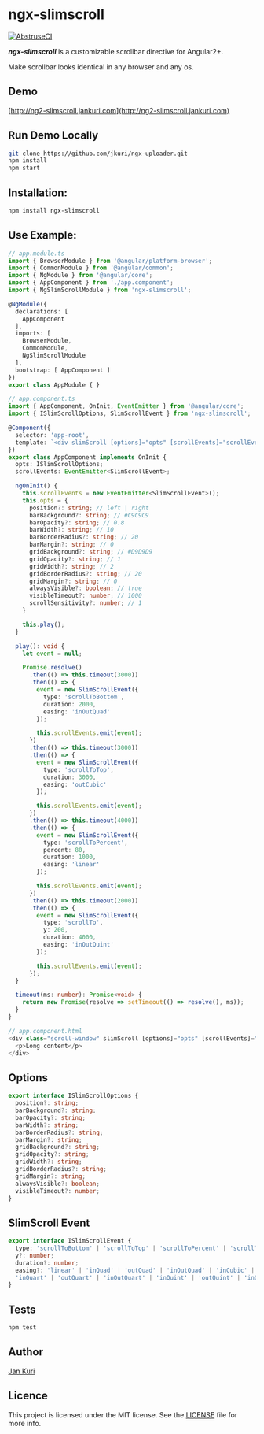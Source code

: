 # ngx-slimscroll

[![AbstruseCI](https://abstruse.bleenco.io/badge/3)](https://abstruse.bleenco.io/repo/3)

***ngx-slimscroll*** is a customizable scrollbar directive for Angular2+.

Make scrollbar looks identical in any browser and any os.

## Demo

[http://ng2-slimscroll.jankuri.com](http://ng2-slimscroll.jankuri.com)

## Run Demo Locally

```sh
git clone https://github.com/jkuri/ngx-uploader.git
npm install
npm start
```

## Installation:

```bash
npm install ngx-slimscroll
```

## Use Example:

```ts
// app.module.ts
import { BrowserModule } from '@angular/platform-browser';
import { CommonModule } from '@angular/common';
import { NgModule } from '@angular/core';
import { AppComponent } from './app.component';
import { NgSlimScrollModule } from 'ngx-slimscroll';

@NgModule({
  declarations: [
    AppComponent
  ],
  imports: [
    BrowserModule,
    CommonModule,
    NgSlimScrollModule
  ],
  bootstrap: [ AppComponent ]
})
export class AppModule { }

// app.component.ts
import { AppComponent, OnInit, EventEmitter } from '@angular/core';
import { ISlimScrollOptions, SlimScrollEvent } from 'ngx-slimscroll';

@Component({
  selector: 'app-root',
  template: `<div slimScroll [options]="opts" [scrollEvents]="scrollEvents"></div>`
})
export class AppComponent implements OnInit {
  opts: ISlimScrollOptions;
  scrollEvents: EventEmitter<SlimScrollEvent>;

  ngOnInit() {
    this.scrollEvents = new EventEmitter<SlimScrollEvent>();
    this.opts = {
      position?: string; // left | right
      barBackground?: string; // #C9C9C9
      barOpacity?: string; // 0.8
      barWidth?: string; // 10
      barBorderRadius?: string; // 20
      barMargin?: string; // 0
      gridBackground?: string; // #D9D9D9
      gridOpacity?: string; // 1
      gridWidth?: string; // 2
      gridBorderRadius?: string; // 20
      gridMargin?: string; // 0
      alwaysVisible?: boolean; // true
      visibleTimeout?: number; // 1000
      scrollSensitivity?: number; // 1
    }

    this.play();
  }

  play(): void {
    let event = null;

    Promise.resolve()
      .then(() => this.timeout(3000))
      .then(() => {
        event = new SlimScrollEvent({
          type: 'scrollToBottom',
          duration: 2000,
          easing: 'inOutQuad'
        });

        this.scrollEvents.emit(event);
      })
      .then(() => this.timeout(3000))
      .then(() => {
        event = new SlimScrollEvent({
          type: 'scrollToTop',
          duration: 3000,
          easing: 'outCubic'
        });

        this.scrollEvents.emit(event);
      })
      .then(() => this.timeout(4000))
      .then(() => {
        event = new SlimScrollEvent({
          type: 'scrollToPercent',
          percent: 80,
          duration: 1000,
          easing: 'linear'
        });

        this.scrollEvents.emit(event);
      })
      .then(() => this.timeout(2000))
      .then(() => {
        event = new SlimScrollEvent({
          type: 'scrollTo',
          y: 200,
          duration: 4000,
          easing: 'inOutQuint'
        });

        this.scrollEvents.emit(event);
      });
  }

  timeout(ms: number): Promise<void> {
    return new Promise(resolve => setTimeout(() => resolve(), ms));
  }
}

// app.component.html
<div class="scroll-window" slimScroll [options]="opts" [scrollEvents]="scrollEvents">
  <p>Long content</p>
</div>
```

## Options

```ts
export interface ISlimScrollOptions {
  position?: string;
  barBackground?: string;
  barOpacity?: string;
  barWidth?: string;
  barBorderRadius?: string;
  barMargin?: string;
  gridBackground?: string;
  gridOpacity?: string;
  gridWidth?: string;
  gridBorderRadius?: string;
  gridMargin?: string;
  alwaysVisible?: boolean;
  visibleTimeout?: number;
}
```

## SlimScroll Event

```ts
export interface ISlimScrollEvent {
  type: 'scrollToBottom' | 'scrollToTop' | 'scrollToPercent' | 'scrollTo' | 'recalculate';
  y?: number;
  duration?: number;
  easing?: 'linear' | 'inQuad' | 'outQuad' | 'inOutQuad' | 'inCubic' | 'outCubic' | 'inOutCubic' |
  'inQuart' | 'outQuart' | 'inOutQuart' | 'inQuint' | 'outQuint' | 'inOutQuint';
}
```

## Tests

```sh
npm test
```

## Author

[Jan Kuri](http://www.jankuri.com)

## Licence

This project is licensed under the MIT license. See the [LICENSE](LICENSE) file for more info.
